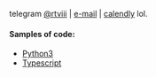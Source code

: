 

<!-- [![Anurag's GitHub stats](https://github-readme-stats.vercel.app/api?username=rtviii&count_private=true&show_icons=true&theme=vision-friendly-dark&hide_title=true&hide=stars)](https://github.com/anuraghazra/github-readme-stats) -->

<!--   <a href="https://blockdaemon.com"><img src="./work_badge.svg" /></a> -->

telegram [@rtviii](https://t.me/rtviii) | [e-mail](rtkushner@gmail.com) | [calendly](https://calendly.com/rxz/) lol.

#### Samples of code:

-  [Python3](https://github.com/rtviii/ribosome.xyz-backend/blob/master/ribetl/ciftools/bsite_mixed.py)
-  [Typescript](https://github.com/rtviii/ribosome.xyz-backend/blob/master/ribetl/src/requestGqlProfile.ts)

